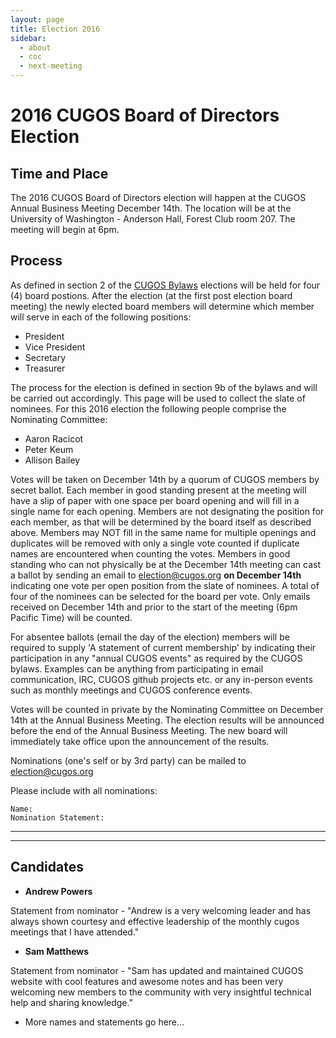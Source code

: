 ```yaml
---
layout: page
title: Election 2016
sidebar:
  - about
  - coc
  - next-meeting
---
```


# 2016 CUGOS Board of Directors Election

## Time and Place

The 2016 CUGOS Board of Directors election will happen at the CUGOS Annual Business Meeting December 14th.  The location will be at the University of Washington - Anderson Hall, Forest Club room 207.  The meeting will begin at 6pm.

## Process

As defined in section 2 of the [CUGOS Bylaws](/about/bylaw/cugos_bylaws_2016.pdf) elections will be held for four (4) board postions.  After the election (at the first post election board meeting) the newly elected board members will determine which member will serve in each of the following positions:

- President
- Vice President
- Secretary
- Treasurer

The process for the election is defined in section 9b of the bylaws and will be carried out accordingly.  This page will be used to collect the slate of nominees.  For this 2016 election the following people comprise the Nominating
Committee:

- Aaron Racicot
- Peter Keum
- Allison Bailey

Votes will be taken on December 14th by a quorum of CUGOS members by secret ballot.  Each member in good standing present at the meeting will have a slip of paper with one space per board opening and will fill in a single name for each opening.  Members are not designating the position for each member, as that will be determined by the board itself as described above. Members may NOT fill in the same name for multiple openings and duplicates will be removed with only a single vote counted if duplicate names are encountered when counting the votes.  Members in good standing who can not physically be at the December 14th meeting can cast a ballot by sending an email to <election@cugos.org> **on December 14th** indicating one vote per open position from the slate of nominees.  A total of four of the nominees can be selected for the board per vote. Only emails received on December 14th and prior to the start of the meeting (6pm Pacific Time) will be counted. 

For absentee ballots (email the day of the election) members will be required to supply 'A statement of current membership' by indicating their participation in any "annual CUGOS events" as required by the CUGOS bylaws.  Examples can be anything from participating in email communication, IRC, CUGOS github projects etc. or any in-person events such as monthly meetings and CUGOS conference events.

Votes will be counted in private by the Nominating Committee on December 14th at the Annual Business Meeting. The election results will be announced before the end of the Annual Business Meeting.  The new board will immediately take office upon the announcement of the results.

Nominations (one's self or by 3rd party) can be mailed to <election@cugos.org>

Please include with all nominations:

    Name:
    Nomination Statement:

------------
------------

## Candidates

- **Andrew Powers**

Statement from nominator - "Andrew is a very welcoming leader and has always shown courtesy and effective leadership of the monthly cugos meetings that I have attended." 

- **Sam Matthews**

Statement from nominator - "Sam has updated and maintained CUGOS website with cool features and awesome notes and has been very welcoming new members to the community with very insightful technical help and sharing knowledge."


- More names and statements go here...

